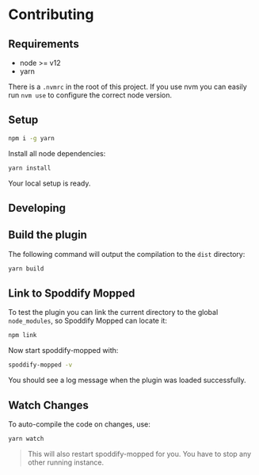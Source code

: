 # Contributing

## Requirements

- node >= v12
- yarn

There is a `.nvmrc` in the root of this project. If you use nvm you can easily run `nvm use` to configure the correct node version.

## Setup

```bash
npm i -g yarn
```

Install all node dependencies:

```bash
yarn install
```

Your local setup is ready.

## Developing

## Build the plugin

The following command will output the compilation to the `dist` directory:

```bash
yarn build
```

## Link to Spoddify Mopped

To test the plugin you can link the current directory to the global `node_modules`, so Spoddify Mopped can locate it:

```bash
npm link
```

Now start spoddify-mopped with:

```bash
spoddify-mopped -v
```

You should see a log message when the plugin was loaded successfully.

## Watch Changes

To auto-compile the code on changes, use:

```bash
yarn watch
```

> This will also restart spoddify-mopped for you. You have to stop any other running instance.
